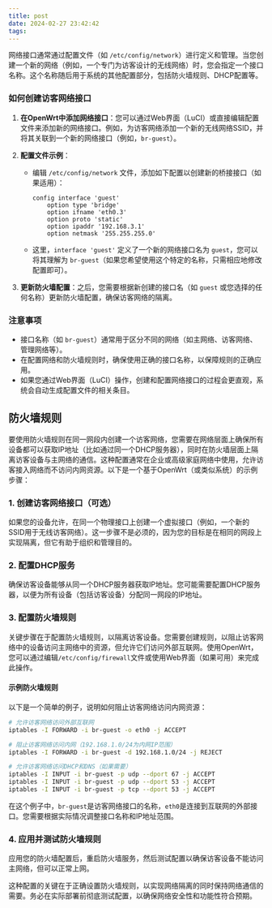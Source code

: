 ```yaml
---
title: post
date: 2024-02-27 23:42:42
tags:
---
```


网络接口通常通过配置文件（如 `/etc/config/network`）进行定义和管理。当您创建一个新的网络（例如，一个专门为访客设计的无线网络）时，您会指定一个接口名称。这个名称随后用于系统的其他配置部分，包括防火墙规则、DHCP配置等。

### 如何创建访客网络接口

1. **在OpenWrt中添加网络接口**：您可以通过Web界面（LuCI）或直接编辑配置文件来添加新的网络接口。例如，为访客网络添加一个新的无线网络SSID，并将其关联到一个新的网络接口（例如，`br-guest`）。

2. **配置文件示例**：
   - 编辑 `/etc/config/network` 文件，添加如下配置以创建新的桥接接口（如果适用）：

     ```
     config interface 'guest'
         option type 'bridge'
         option ifname 'eth0.3'
         option proto 'static'
         option ipaddr '192.168.3.1'
         option netmask '255.255.255.0'
     ```

   - 这里，`interface 'guest'` 定义了一个新的网络接口名为 `guest`，您可以将其理解为 `br-guest`（如果您希望使用这个特定的名称，只需相应地修改配置即可）。

3. **更新防火墙配置**：之后，您需要根据新创建的接口名（如 `guest` 或您选择的任何名称）更新防火墙配置，确保访客网络的隔离。

### 注意事项

- 接口名称（如 `br-guest`）通常用于区分不同的网络（如主网络、访客网络、管理网络等）。
- 在配置网络和防火墙规则时，确保使用正确的接口名称，以保障规则的正确应用。
- 如果您通过Web界面（LuCI）操作，创建和配置网络接口的过程会更直观，系统会自动生成配置文件的相关条目。


## 防火墙规则

要使用防火墙规则在同一网段内创建一个访客网络，您需要在网络层面上确保所有设备都可以获取IP地址（比如通过同一个DHCP服务器），同时在防火墙层面上隔离访客设备与主网络的通信。这种配置通常在企业或高级家庭网络中使用，允许访客接入网络而不访问内网资源。以下是一个基于OpenWrt（或类似系统）的示例步骤：

### 1. 创建访客网络接口（可选）

如果您的设备允许，在同一个物理接口上创建一个虚拟接口（例如，一个新的SSID用于无线访客网络）。这一步骤不是必须的，因为您的目标是在相同的网段上实现隔离，但它有助于组织和管理目的。

### 2. 配置DHCP服务

确保访客设备能够从同一个DHCP服务器获取IP地址。您可能需要配置DHCP服务器，以便为所有设备（包括访客设备）分配同一网段的IP地址。

### 3. 配置防火墙规则

关键步骤在于配置防火墙规则，以隔离访客设备。您需要创建规则，以阻止访客网络中的设备访问主网络中的资源，但允许它们访问外部互联网。使用OpenWrt，您可以通过编辑`/etc/config/firewall`文件或使用Web界面（如果可用）来完成此操作。

#### 示例防火墙规则

以下是一个简单的例子，说明如何阻止访客网络访问内网资源：

```bash
# 允许访客网络访问外部互联网
iptables -I FORWARD -i br-guest -o eth0 -j ACCEPT

# 阻止访客网络访问内网（192.168.1.0/24为内网IP范围）
iptables -I FORWARD -i br-guest -d 192.168.1.0/24 -j REJECT

# 允许访客网络访问DHCP和DNS（如果需要）
iptables -I INPUT -i br-guest -p udp --dport 67 -j ACCEPT
iptables -I INPUT -i br-guest -p udp --dport 53 -j ACCEPT
iptables -I INPUT -i br-guest -p tcp --dport 53 -j ACCEPT
```

在这个例子中，`br-guest`是访客网络接口的名称，`eth0`是连接到互联网的外部接口。您需要根据实际情况调整接口名称和IP地址范围。

### 4. 应用并测试防火墙规则

应用您的防火墙配置后，重启防火墙服务，然后测试配置以确保访客设备不能访问主网络，但可以正常上网。

这种配置的关键在于正确设置防火墙规则，以实现网络隔离的同时保持网络通信的需要。务必在实际部署前彻底测试配置，以确保网络安全性和功能性符合预期。
